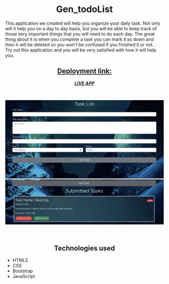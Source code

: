 <!-- header  -->
<h1 style="text-align: center;">Gen_todoList</h1>

<!-- Description  -->
This application we created will help you organize your daily task. Not only will it help you on a day to day basis, but you will be able to keep track of those very important things that you will need to do each day.  The great thing about it is when you complete a task you can mark it as down and then it will be deleted so you won't be confused if you finished it or not. <br >Try out this application and you will be very satisfied with how it will help you.
<br >

<!-- Deployment link  -->
<h2 style="text-align: center; text-decoration: underline">Deployment link:</h2>

***<p style="text-align: center;">[LIVE APP](https://incandescent-macaron-a5ca25.netlify.app/)</p>***
<br >

<!-- Images  -->
![alt text](./assets/img/app_image1.png)
![alt text](./assets/img/app_image2.png)

<br >


<!-- Technologies used  -->
<h2 style="text-align: center;">Technologies used</h2>

- HTML5
- CSS
- Bootstrap
- JavaScript
